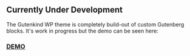 ## Currently Under Development
The Gutenkind WP theme is completely build-out of custom Gutenberg blocks. It's work in progress but the demo can be seen here:
### [DEMO](http://gutenkind.35.192.56.119.xip.io/)